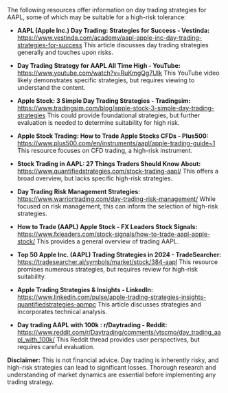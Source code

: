 The following resources offer information on day trading strategies for AAPL, some of which may be suitable for a high-risk tolerance:

* **AAPL (Apple Inc.) Day Trading: Strategies for Success - Vestinda:** https://www.vestinda.com/academy/aapl-apple-inc-day-trading-strategies-for-success  This article discusses day trading strategies generally and touches upon risks.

* **Day Trading Strategy for AAPL All Time High - YouTube:** https://www.youtube.com/watch?v=RuKmgQg7UIk  This YouTube video likely demonstrates specific strategies, but requires viewing to understand the content.

* **Apple Stock: 3 Simple Day Trading Strategies - Tradingsim:** https://www.tradingsim.com/blog/apple-stock-3-simple-day-trading-strategies This could provide foundational strategies, but further evaluation is needed to determine suitability for high risk.

* **Apple Stock Trading: How to Trade Apple Stocks CFDs - Plus500:** https://www.plus500.com/en/instruments/aapl/apple-trading-guide~1  This resource focuses on CFD trading, a high-risk instrument.

* **Stock Trading in AAPL: 27 Things Traders Should Know About:** https://www.quantifiedstrategies.com/stock-trading-aapl/  This offers a broad overview, but lacks specific high-risk strategies.

* **Day Trading Risk Management Strategies:** https://www.warriortrading.com/day-trading-risk-management/ While focused on risk management, this can inform the selection of high-risk strategies.

* **How to Trade (AAPL) Apple Stock - FX Leaders Stock Signals:** https://www.fxleaders.com/stock-signals/how-to-trade-aapl-apple-stock/ This provides a general overview of trading AAPL.

* **Top 50 Apple Inc. (AAPL) Trading Strategies in 2024 - TradeSearcher:** https://tradesearcher.ai/symbols/market/stock/384-aapl  This resource promises numerous strategies, but requires review for high-risk suitability.

* **Apple Trading Strategies & Insights - LinkedIn:** https://www.linkedin.com/pulse/apple-trading-strategies-insights-quantifiedstrategies-apmpc This article discusses strategies and incorporates technical analysis.

* **Day trading AAPL with 100k : r/Daytrading - Reddit:** https://www.reddit.com/r/Daytrading/comments/vtscmo/day_trading_aapl_with_100k/  This Reddit thread provides user perspectives, but requires careful evaluation.


**Disclaimer:**  This is not financial advice. Day trading is inherently risky, and high-risk strategies can lead to significant losses.  Thorough research and understanding of market dynamics are essential before implementing any trading strategy.